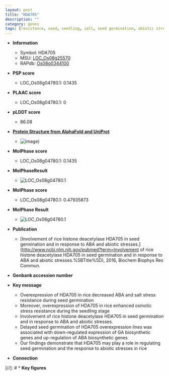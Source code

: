 ```yaml
---
layout: post
title: "HDA705"
description: ""
category: genes
tags: [resistance, seed, seedling, salt, seed germination, abiotic stress,  ABA , salt stress, stress,  ga , GA, GA biosynthetic, biotic stress, ABA]
---
```


* **Information**  
    + Symbol: HDA705  
    + MSU: [LOC_Os08g25570](http://rice.plantbiology.msu.edu/cgi-bin/ORF_infopage.cgi?orf=LOC_Os08g25570)  
    + RAPdb: [Os08g0344100](http://rapdb.dna.affrc.go.jp/viewer/gbrowse_details/irgsp1?name=Os08g0344100)  

* **PSP score**  
    + LOC_Os08g04780.1: 0.1435 

* **PLAAC score**  
    + LOC_Os08g04780.1: 0 

* **pLDDT score**
    + 86.08

* **[Protein Structure from AlphaFold and UniProt](https://www.uniprot.org/uniprotkb/Q6ZB59/entry#structure)**
    + ![image](https://ricepsp.github.io/images/Q6/AF-Q6ZB59-F1.png))

* **MolPhase score**
    + LOC_Os08g04780.1: 0.1435

* **MolPhaseResult**
    + ![LOC_Os08g04780.1](https://ricepsp.github.io/pictures/LOC_Os08g/LOC_Os08g04780.1.png)

* **MolPhase score**
    + LOC_Os08g04780.1: 0.47935873

* **MolPhase Result**
    + ![LOC_Os08g04780.1](https://304243504.github.io/Pictures/LOC_Os08g/LOC_Os08g04780.1.png)

* **Publication**  
    + [Involvement of rice histone deacetylase HDA705 in seed germination and in response to ABA and abiotic stresses.](http://www.ncbi.nlm.nih.gov/pubmed?term=Involvement of rice histone deacetylase HDA705 in seed germination and in response to ABA and abiotic stresses.%5BTitle%5D), 2016, Biochem Biophys Res Commun.

* **Genbank accession number**  

* **Key message**  
    + Overexpression of HDA705 in rice decreased ABA and salt stress resistance during seed germination
    + Moreover, overexpression of HDA705 in rice enhanced osmotic stress resistance during the seedling stage
    + Involvement of rice histone deacetylase HDA705 in seed germination and in response to ABA and abiotic stresses.
    + Delayed seed germination of HDA705 overexpression lines was associated with down-regulated expression of GA biosynthetic genes and up-regulation of ABA biosynthetic genes
    + Our findings demonstrate that HDA705 may play a role in regulating seed germination and the response to abiotic stresses in rice

* **Connection**  

[//]: # * **Key figures**  


